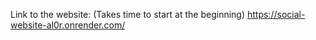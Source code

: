Link to the website: (Takes time to start at the beginning)
https://social-website-al0r.onrender.com/
